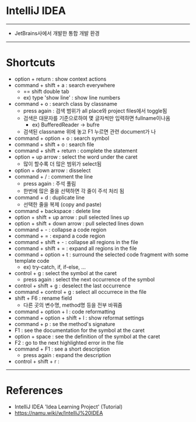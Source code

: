 # IntelliJ IDEA
---
- JetBrains사에서 개발한 통합 개발 환경
---




# Shortcuts
- option + return : show context actions
- command + shift + a : search everywhere
	- == shift double tab
	- ex) type 'show line' : show line numbers
- command + o : search class by classname
	- press again : 검색 범위가 all place와 project files에서 toggle됨
	- 검색은 대문자를 기준으로하여 몇 글자씩만 입력하면 fullname이나옴
		- ex) BufferedReader -> bufre
	- 검색된 classname 위에 놓고 F1 누르면 관련 document가 나
- command + option + o : search symbol
- command + shift + o : search file
- command + shift + return : complete the statement
- option + up arrow : select the word under the caret
	- 많이 할수록 더 많은 범위가 select됨
- option + down arrow : disselect 
- command + / : comment the line
	- press again : 주석 풀림
	- 한번에 많은 줄을 선택하면 각 줄이 주석 처리 됨
- command + d : duplicate line
	- 선택한 줄을 복제 (copy and paste)
- command + backspace : delete line
- option + shift + up arrow : pull selected lines up
- option + shift + down arrow : pull selected lines down
- command + - : collapse a code region
- command + = : expand a code region
- command + shift + - : collapse all regions in the file
- command + shift + = : expand all regions in the file
- command + option + t : surround the selected code fragment with some template code
	- ex) try-catch, if, if-else, ...
- control + g : select the symbol at the caret
	- press again : select the next occurrence of the symbol
- control + shift + g : deselect the last occurrence
- command + control + g : select all occurrece in the file
- shift + F6 : rename field
	- 다른 곳의 변수명, method명 등을 전부 바꿔줌
- command + option + l : code reformatting
- command + option + shift + l : show reformat settings
- command + p : se the method's signature
- F1 : see the documentation for the symbol at the caret
- option + space : see the definition of the symbol at the caret
- F2 : go to the next highlighted error in the file
- command + F1 : see a short description
	- press again : expand the description
- control + shift + r : 
---




# References
- IntelliJ IDEA 'Idea Learning Project' (Tutorial)
- https://namu.wiki/w/IntelliJ%20IDEA
